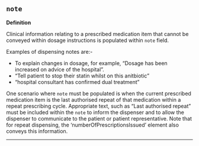 ## `note`

<b>Definition</b><br>


Clinical information relating to a prescribed medication item that cannot be conveyed within dosage instructions is populated within `note` field.

Examples of dispensing notes are:-

- To explain changes in dosage, for example, “Dosage has been increased on advice of the hospital”.
- “Tell patient to stop their statin whilst on this anitbiotic”
- “hospital consultant has confirmed dual treatment”
 
One scenario where `note` must be populated is when the current prescribed medication item is the last authorised repeat of that medication within a repeat prescribing cycle. Appropriate text, such as “Last authorised repeat” must be included within the `note` to inform the dispenser and to allow the dispenser to communicate to the patient or patient representative. Note that for repeat dispensing, the ‘numberOfPrescriptionsIssued’ element also conveys this information.
 
--- 